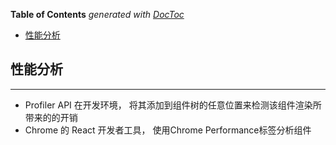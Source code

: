 <!-- START doctoc generated TOC please keep comment here to allow auto update -->
<!-- DON'T EDIT THIS SECTION, INSTEAD RE-RUN doctoc TO UPDATE -->
**Table of Contents**  *generated with [DocToc](https://github.com/thlorenz/doctoc)*

- [性能分析](#%E6%80%A7%E8%83%BD%E5%88%86%E6%9E%90)

<!-- END doctoc generated TOC please keep comment here to allow auto update -->

## 性能分析
---
- Profiler API
	在开发环境， 将其添加到组件树的任意位置来检测该组件渲染所带来的的开销
- Chrome 的 React 开发者工具， 使用Chrome Performance标签分析组件







